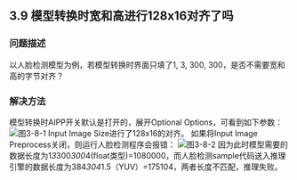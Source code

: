 ## 3.9 模型转换时宽和高进行128x16对齐了吗
### 问题描述
以人脸检测模型为例，若模型转换时界面只填了1, 3, 300, 300，是否不需要宽和高的字节对齐？
### 解决方法
模型转换时AIPP开关默认是打开的，展开Optional Options，可看到如下参数：
![图3-8-1](https://gitee.com/Atlas200DK/FAQ/raw/master/part3/img/3-8-1.jpg)
Input Image Size进行了128x16的对齐。
如果将Input Image Preprocess关闭，则运行人脸检测程序会报错：
![图3-8-2](https://gitee.com/Atlas200DK/FAQ/raw/master/part3/img/3-8-2.jpg)
因为此时模型需要的数据长度为1*3*300*300*4(float类型)=1080000，而人脸检测sample代码送入推理引擎的数据长度为384*304*1.5（YUV）=175104，两者长度不匹配，推理失败。

